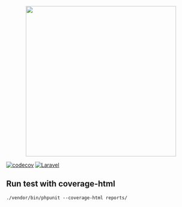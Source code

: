 <p align="center"><a href="https://laravel.com" target="_blank"><img src="https://raw.githubusercontent.com/laravel/art/master/logo-lockup/5%20SVG/2%20CMYK/1%20Full%20Color/laravel-logolockup-cmyk-red.svg" width="400"></a></p>

[![codecov](https://codecov.io/gh/quy1990/nachrichten/branch/test/graph/badge.svg?token=5J9TMHN74B)](https://codecov.io/gh/quy1990/nachrichten)
[![Laravel](https://github.com/quy1990/nachrichten/actions/workflows/laravel.yml/badge.svg?branch=main)](https://github.com/quy1990/nachrichten/actions/workflows/laravel.yml)
## Run test with coverage-html
    ./vendor/bin/phpunit --coverage-html reports/

